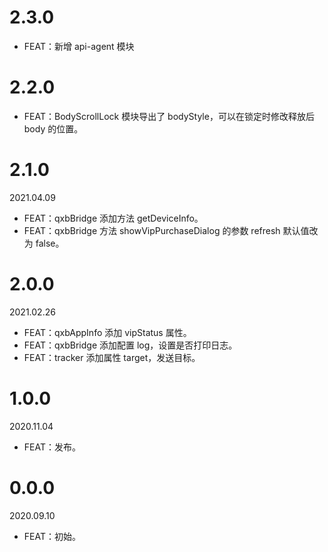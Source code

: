 # 2.3.0

- FEAT：新增 api-agent 模块

# 2.2.0

- FEAT：BodyScrollLock 模块导出了 bodyStyle，可以在锁定时修改释放后 body 的位置。

# 2.1.0

2021.04.09

- FEAT：qxbBridge 添加方法 getDeviceInfo。
- FEAT：qxbBridge 方法 showVipPurchaseDialog 的参数 refresh 默认值改为 false。

# 2.0.0

2021.02.26

- FEAT：qxbAppInfo 添加 vipStatus 属性。
- FEAT：qxbBridge 添加配置 log，设置是否打印日志。
- FEAT：tracker 添加属性 target，发送目标。

# 1.0.0

2020.11.04

- FEAT：发布。

# 0.0.0

2020.09.10

- FEAT：初始。
